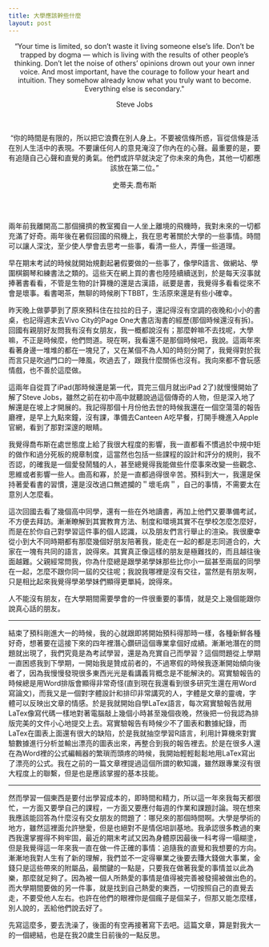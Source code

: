 ```yaml
---
title: 大學應該幹些什麼
layout: post
---
```


<center>

“Your time is limited, so don’t waste it living someone else’s life. Don’t be trapped by dogma — which is living with the results of other people’s thinking. Don’t let the noise of others’ opinions drown out your own inner voice. And most important, have the courage to follow your heart and intuition. They somehow already know what you truly want to become. Everything else is secondary." 

<p>Steve Jobs
</p>
<br></br>
“你的時間是有限的，所以把它浪費在別人身上。不要被信條所惑，盲從信條是活在別人生活中的表現。不要讓任何人的意見淹沒了你內在的心聲。最重要的是，要有追隨自己心聲和直覺的勇氣。他們或許早就決定了你未來的角色，其他一切都應該放在第二位。” 

<p>史蒂夫.喬布斯</p>
<br></br>

</center>

兩年前我離開高二那個擁擠的教室獨自一人坐上離境的飛機時，我對未來的一切都充滿了好奇。兩年後在暑假回國的飛機上，我在思考著關於大學的一些事情。時間可以讓人深沈，至少使人學會去思考一些事，看清一些人，弄懂一些道理。

早在期末考試的時候就開始規劃起暑假要做的一些事了，像學R語言、做網站、學圍棋鋼琴和練書法之類的。這些天在網上買的書也陸陸續續送到，於是每天沒事就捧著書看看，不管是生物的計算機的還是古漢語，祇要是書，我覺得多看看從來不會是壞事。看書喝茶，無聊的時候刷下TBBT，生活原來還是有些小確幸。

昨天晚上做夢夢到了原來預科住在拉拉的日子，還記得沒有空調的夜晚和小小的書桌，也記得週末去Vivo City的Page One大書店淘書的經歷(那個時候還沒有拆)。回國有親朋好友問我有沒有女朋友，我一概都說沒有；那麼幹嘛不去找呢，大學嘛，不正是時候麼，他們問道。現在啊，我看還不是那個時候吧，我說。這兩年來看著身邊一堆堆的都在一塊兒了，又在某個不為人知的時刻分開了，我覺得對於我而言只是吹過門口的一陣風，吹過去了，跟我什麼關係也沒有。我向來都不會玩感情戲，也不善於這麼做。

這兩年自從買了iPad(那時候還是第一代，買完三個月就出iPad 2了)就慢慢開始了解了Steve Jobs，雖然之前在初中高中就聽說過這個傳奇的人物，但是深入地了解還是在坡上才開展的。我記得那個十月份他去世的時候我還在一個空蕩蕩的報告廳裡，是早上九點來鐘，沒有課，準備去Canteen A吃早餐，打開手機進入Apple官網，看到了那對深邃的眼睛。

我覺得喬布斯在處世態度上給了我很大程度的影響，我一直都看不慣過於中規中矩的做作和過分死板的規章制度，這當然也包括一些課程的設計和評分的規則，我不否認，的確我是一個愛發鬧騷的人，甚至總覺得我能做些什麼事來改變一些觀念、思維或者影響一些人。曲高和寡，於是一直都過得很辛苦。預科到大一，我還是保持著愛看書的習慣，還是沒改過口無遮攔的＂壞毛病＂，自己的事情，不需要太在意別人怎麼看。

這次回國去看了幾個高中同學，還有一些在外地讀書，再加上他們又要準備考試，不方便去拜訪。漸漸瞭解到其實教育方法、制度和環境其實不在學校怎麼怎麼好，而是在於你自己對學習這件事的個人認識，以及朋友們言行舉止的渲染。我很慶幸從小到大不同時期都有那麼幾個好朋友陪著我，能走在一起的都是志同道合的，大家在一塊有共同的語言，說得來。其實真正像這樣的朋友是極難找的，而且越往後面越難。父親經常問我，你為什麼總是跟學弟學妹那些比你小一屆甚至兩屆的同學在一起，怎麼不跟你同一屆的交往呢；我說我哪裡是沒有交往，當然是有朋友啊，只是相比起來我覺得學弟學妹們顯得更單純，說得來。

人不能沒有朋友，在大學期間需要學會的一件很重要的事情，就是交上幾個能跟你說真心話的朋友。

---

結束了預科剛進大一的時候，我的心就跟即將開始預科得那時一樣，各種新鮮各種好奇，想著要在這接下來的四年裡潛心鑽研這個專業拿個好成績。漸漸地潛在的問題就出現了，我們究竟是為考試學習，還是為充實自己而學習？這個問題從上學期一直困惑我到下學期，一開始我是贊成前者的，不過寒假的時候我逐漸開始傾向後者了，因為我慢慢發現很多東西光光是看講義背概念是不能解決的。寫實驗報告的時候總是用Word排版會顯得非常奇怪(直到現在我還看到很多研究生還在用Word寫論文)，而我又是一個對字體設計和排印非常講究的人，字體是文章的靈魂，字體可以反映出文章的情感。於是我就開始自學LaTex語言，每次寫實驗報告就用LaTex像寫代碼一樣地對著電腦敲上幾個小時甚至幾個夜晚，然後把一份我認為排版完美的文件小心地提交上去。寫實驗報告有時候少不了圖表和數據紀錄，而LaTex在圖表上面還有很大的缺陷，於是我就抽空學習R語言，利用計算機來對實驗數據進行分析並輸出漂亮的圖表出來，再整合到我的報告裡去。於是在很多人還在為Word裡的公式編輯器的繁瑣而頭疼的時候，我開始輕輕鬆鬆地用LaTex寫出了漂亮的公式。我在之前的一篇文章裡提過這個所謂的軟知識，雖然跟專業沒有很大程度上的聯繫，但是也是應該掌握的基本技能。

---

然而學習一個東西是要付出學習成本的，即時間和精力，所以這一年來我每天都很忙，一方面又要學自己的課程，一方面又要應付每週的作業和課題討論。現在想來我應該能回答為什麼沒有交女朋友的問題了：哪兒來的那個時間啊。大學是學術的地方，雖然這裡面允許戀愛，但是也絕對不是情侶培訓基地。我承認很多教過的東西我還掌握得不夠牢固，最近的期末考試又因為身體原因最後一科考得一塌糊塗，但是我覺得這一年來我一直在做一件正確的事情：追隨我的直覺和我想要的方向。漸漸地我對人生有了新的理解，我們並不一定得畢業之後要去賺大錢做大事業，金錢只是這些帶來的附屬品，最關鍵的一點是，只要我在做著我愛的事情並以此為樂，那麼就足夠了。因為被一個人所熱愛的事情是值得被完善被發揚被做出色的。而大學期間要做的另一件事，就是找到自己熱愛的東西，一切按照自己的直覺去走，不要受他人左右。也許在他們的眼裡你是個瘋子是個呆子，但那又能怎麼樣，別人說的，丟給他們說去好了。

先寫這麼多，要去洗澡了，後面的有空再接著寫下去吧。這篇文章，算是對我大一的一個總結，也是在我20歲生日前後的一點反思。